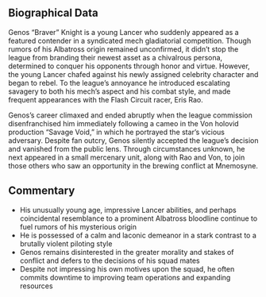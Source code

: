 ## Biographical Data

Genos “Braver” Knight is a young Lancer who suddenly appeared as a featured contender in a syndicated mech gladiatorial competition. Though rumors of his Albatross origin remained unconfirmed, it didn’t stop the league from branding their newest asset as a chivalrous persona, determined to conquer his opponents through honor and virtue. However, the young Lancer chafed against his newly assigned celebrity character and began to rebel. To the league’s annoyance he introduced escalating savagery to both his mech’s aspect and his combat style, and made frequent appearances with the Flash Circuit racer, Eris Rao.

Genos’s career climaxed and ended abruptly when the league commission disenfranchised him immediately following a cameo in the Von holovid production “Savage Void,” in which he portrayed the star’s vicious adversary. Despite fan outcry, Genos silently accepted the league’s decision and vanished from the public lens. Through circumstances unknown, he next appeared in a small mercenary unit, along with Rao and Von, to join those others who saw an opportunity in the brewing conflict at Mnemosyne.


## Commentary
 
- His unusually young age, impressive Lancer abilities, and perhaps coincidental resemblance to a prominent Albatross bloodline continue to fuel rumors of his mysterious origin
- He is possessed of a calm and laconic demeanor in a stark contrast to a brutally violent piloting style
- Genos remains disinterested in the greater morality and stakes of conflict and defers to the decisions of his squad mates
- Despite not impressing his own motives upon the squad, he often commits downtime to improving team operations and expanding resources